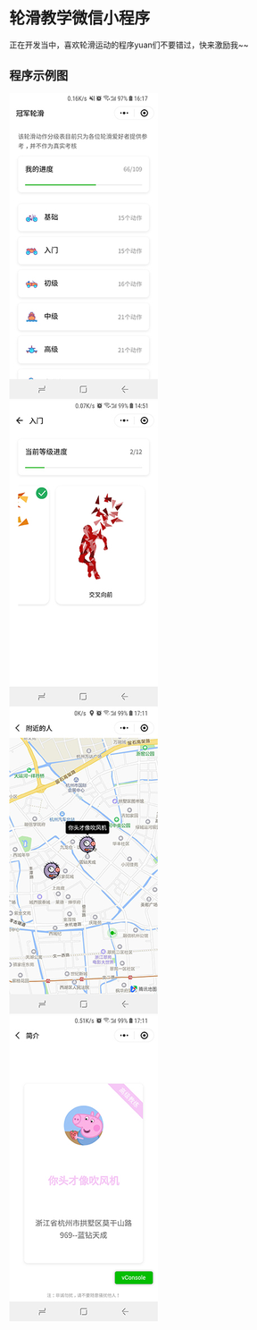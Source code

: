 # 轮滑教学微信小程序
正在开发当中，喜欢轮滑运动的程序yuan们不要错过，快来激励我~~


## 程序示例图
![image](./res/pictures/home.jpg)  ![image](./res/pictures/grade.jpg)
![image](./res/pictures/map.jpg)  ![image](./res/pictures/profile.jpg)
